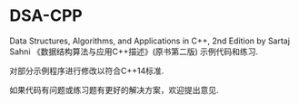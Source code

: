 # DSA-CPP
Data Structures, Algorithms, and Applications in C++, 2nd Edition by Sartaj Sahni 《数据结构算法与应用C++描述》(原书第二版) 示例代码和练习.

对部分示例程序进行修改以符合C++14标准.

如果代码有问题或练习题有更好的解决方案，欢迎提出意见.
